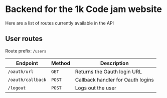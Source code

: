 # Backend for the 1k Code jam website

Here are a list of routes currently available in the API

## User routes

Route prefix: `/users`

| Endpoint          | Method | Description                       |
| ----------------- | ------ | --------------------------------- |
| `/oauth/url`      | `GET`  | Returns the Oauth login URL       |
| `/oauth/callback` | `POST` | Callback handler for Oauth logins |
| `/logout`         | `POST` | Logs out the user                 |

